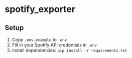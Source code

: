 # spotify_exporter

## Setup
1. Copy `.env.example` to `.env`
2. Fill in your Spotify API credentials in `.env`
3. Install dependencies: `pip install -r requirements.txt`
